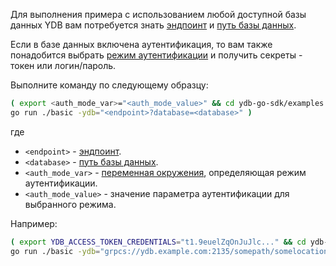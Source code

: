 Для выполнения примера с использованием любой доступной базы данных YDB вам потребуется знать [эндпоинт](../../../../concepts/connect.md#endpoint) и [путь базы данных](../../../../concepts/connect.md#database).

Если в базе данных включена аутентификация, то вам также понадобится выбрать [режим аутентификации](../../../../security/authentication.md) и получить секреты - токен или логин/пароль.

Выполните команду по следующему образцу:

```bash
( export <auth_mode_var>="<auth_mode_value>" && cd ydb-go-sdk/examples && \
go run ./basic -ydb="<endpoint>?database=<database>" )
```

где

- `<endpoint>` - [эндпоинт](../../../../concepts/connect.md#endpoint).
- `<database>` - [путь базы данных](../../../../concepts/connect.md#database).
- `<auth_mode_var>` - [переменная окружения](../../../../reference/ydb-sdk/auth.md#env), определяющая режим аутентификации.
- `<auth_mode_value>` - значение параметра аутентификации для выбранного режима.

Например:

```bash
( export YDB_ACCESS_TOKEN_CREDENTIALS="t1.9euelZqOnJuJlc..." && cd ydb-go-sdk/examples && \
go run ./basic -ydb="grpcs://ydb.example.com:2135/somepath/somelocation" )
```
